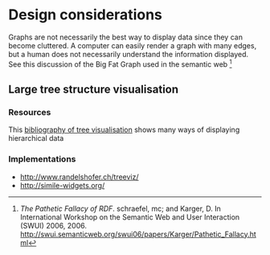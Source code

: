# Design considerations

Graphs are not necessarily the best way to display data since they can become
cluttered. A computer can easily render a graph with many edges, but a human
does not necessarily understand the information displayed. See this discussion of the Big Fat Graph used in the semantic web [^Karger2006]

## Large tree structure visualisation

### Resources

This [bibliography of tree visualisation](http://vcg.informatik.uni-rostock.de/~hs162/treeposter/poster.html) shows many ways of displaying hierarchical data

### Implementations

- <http://www.randelshofer.ch/treeviz/>
- <http://simile-widgets.org/>


[^Karger2006]: *The Pathetic Fallacy of RDF*. schraefel, mc; and Karger, D. In
               International Workshop on the Semantic Web and User Interaction (SWUI) 2006,
               2006. <http://swui.semanticweb.org/swui06/papers/Karger/Pathetic_Fallacy.html>



